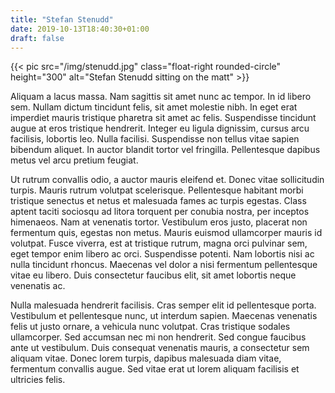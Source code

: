 ```yaml
---
title: "Stefan Stenudd"
date: 2019-10-13T18:40:30+01:00
draft: false
---
```


{{< pic src="/img/stenudd.jpg" class="float-right rounded-circle" height="300" alt="Stefan Stenudd sitting on the matt" >}}

 Aliquam a lacus massa. Nam sagittis sit amet nunc ac tempor. In id libero sem. Nullam dictum tincidunt felis, sit amet molestie nibh. In eget erat imperdiet mauris tristique pharetra sit amet ac felis. Suspendisse tincidunt augue at eros tristique hendrerit. Integer eu ligula dignissim, cursus arcu facilisis, lobortis leo. Nulla facilisi. Suspendisse non tellus vitae sapien bibendum aliquet. In auctor blandit tortor vel fringilla. Pellentesque dapibus metus vel arcu pretium feugiat.

Ut rutrum convallis odio, a auctor mauris eleifend et. Donec vitae sollicitudin turpis. Mauris rutrum volutpat scelerisque. Pellentesque habitant morbi tristique senectus et netus et malesuada fames ac turpis egestas. Class aptent taciti sociosqu ad litora torquent per conubia nostra, per inceptos himenaeos. Nam at venenatis tortor. Vestibulum eros justo, placerat non fermentum quis, egestas non metus. Mauris euismod ullamcorper mauris id volutpat. Fusce viverra, est at tristique rutrum, magna orci pulvinar sem, eget tempor enim libero ac orci. Suspendisse potenti. Nam lobortis nisi ac nulla tincidunt rhoncus. Maecenas vel dolor a nisi fermentum pellentesque vitae eu libero. Duis consectetur faucibus elit, sit amet lobortis neque venenatis ac. 

Nulla malesuada hendrerit facilisis. Cras semper elit id pellentesque porta. Vestibulum et pellentesque nunc, ut interdum sapien. Maecenas venenatis felis ut justo ornare, a vehicula nunc volutpat. Cras tristique sodales ullamcorper. Sed accumsan nec mi non hendrerit. Sed congue faucibus ante ut vestibulum. Duis consequat venenatis mauris, a consectetur sem aliquam vitae. Donec lorem turpis, dapibus malesuada diam vitae, fermentum convallis augue. Sed vitae erat ut lorem aliquam facilisis et ultricies felis. 